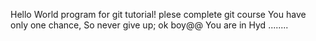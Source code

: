 Hello World program for git tutorial!
plese complete git course
You have only one chance, So never give up;
ok boy@@
You are in Hyd ........
